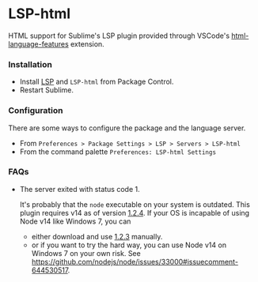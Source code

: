 # LSP-html

HTML support for Sublime's LSP plugin provided through VSCode's [html-language-features](https://github.com/microsoft/vscode/tree/main/extensions/html-language-features/server) extension.

### Installation

* Install [LSP](https://packagecontrol.io/packages/LSP) and `LSP-html` from Package Control.
* Restart Sublime.

### Configuration

There are some ways to configure the package and the language server.

* From `Preferences > Package Settings > LSP > Servers > LSP-html`
* From the command palette `Preferences: LSP-html Settings`

### FAQs

* The server exited with status code 1.

  It's probably that the `node` executable on your system is outdated.
  This plugin requires v14 as of version [1.2.4](https://github.com/sublimelsp/LSP-html/releases/tag/1.2.4).
  If your OS is incapable of using Node v14 like Windows 7, you can
  
  * either download and use [1.2.3](https://github.com/sublimelsp/LSP-html/releases/tag/1.2.3) manually.
  * or if you want to try the hard way, you can use Node v14 on Windows 7 on your own risk.
    See https://github.com/nodejs/node/issues/33000#issuecomment-644530517.
